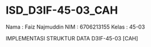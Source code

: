 # ISD_D3IF-45-03_CAH
Nama : Faiz Najmuddin
NIM : 6706213155
Kelas : 45-03

IMPLEMENTASI STRUKTUR DATA D3IF-45-03 [CAH]
